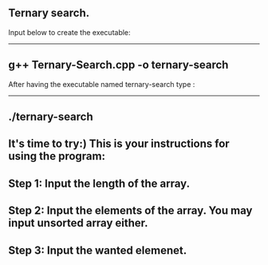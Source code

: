 Ternary search.
--------------

Input below to create the executable:

-------------------------------------------------------
g++ Ternary-Search.cpp -o ternary-search
-------------------------------------------------------

After having the executable named ternary-search type :

-------------------------------------------------------
./ternary-search
-------------------------------------------------------

It's time to try:)
This is your instructions for using the program:
-------------------------------------------------------

Step 1:
Input the length of the array.
------------------------------------
Step 2:
Input the elements of the array.
You may input unsorted array either.
------------------------------------
Step 3:
Input the wanted elemenet.
------------------------------------
